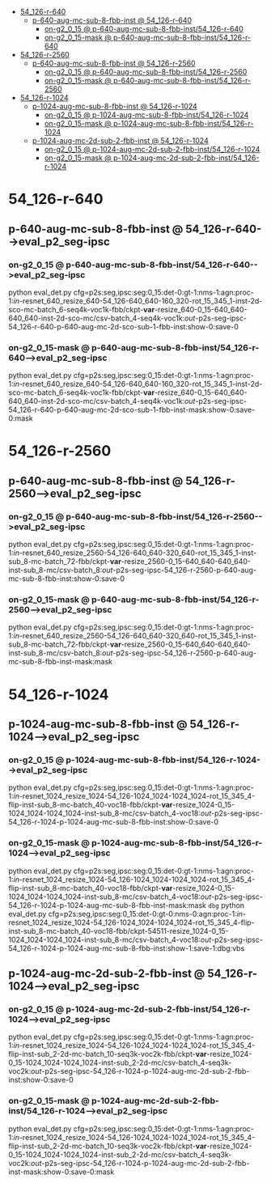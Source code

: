 <!-- MarkdownTOC -->

- [54_126-r-640](#54_126_r_64_0_)
    - [p-640-aug-mc-sub-8-fbb-inst       @ 54_126-r-640](#p_640_aug_mc_sub_8_fbb_inst___54_126_r_640_)
        - [on-g2_0_15       @ p-640-aug-mc-sub-8-fbb-inst/54_126-r-640](#on_g2_0_15___p_640_aug_mc_sub_8_fbb_inst_54_126_r_640_)
        - [on-g2_0_15-mask       @ p-640-aug-mc-sub-8-fbb-inst/54_126-r-640](#on_g2_0_15_mask___p_640_aug_mc_sub_8_fbb_inst_54_126_r_640_)
- [54_126-r-2560](#54_126_r_2560_)
    - [p-640-aug-mc-sub-8-fbb-inst       @ 54_126-r-2560](#p_640_aug_mc_sub_8_fbb_inst___54_126_r_256_0_)
        - [on-g2_0_15       @ p-640-aug-mc-sub-8-fbb-inst/54_126-r-2560](#on_g2_0_15___p_640_aug_mc_sub_8_fbb_inst_54_126_r_256_0_)
        - [on-g2_0_15-mask       @ p-640-aug-mc-sub-8-fbb-inst/54_126-r-2560](#on_g2_0_15_mask___p_640_aug_mc_sub_8_fbb_inst_54_126_r_256_0_)
- [54_126-r-1024](#54_126_r_1024_)
    - [p-1024-aug-mc-sub-8-fbb-inst       @ 54_126-r-1024](#p_1024_aug_mc_sub_8_fbb_inst___54_126_r_102_4_)
        - [on-g2_0_15       @ p-1024-aug-mc-sub-8-fbb-inst/54_126-r-1024](#on_g2_0_15___p_1024_aug_mc_sub_8_fbb_inst_54_126_r_1024_)
        - [on-g2_0_15-mask       @ p-1024-aug-mc-sub-8-fbb-inst/54_126-r-1024](#on_g2_0_15_mask___p_1024_aug_mc_sub_8_fbb_inst_54_126_r_1024_)
    - [p-1024-aug-mc-2d-sub-2-fbb-inst       @ 54_126-r-1024](#p_1024_aug_mc_2d_sub_2_fbb_inst___54_126_r_102_4_)
        - [on-g2_0_15       @ p-1024-aug-mc-2d-sub-2-fbb-inst/54_126-r-1024](#on_g2_0_15___p_1024_aug_mc_2d_sub_2_fbb_inst_54_126_r_102_4_)
        - [on-g2_0_15-mask       @ p-1024-aug-mc-2d-sub-2-fbb-inst/54_126-r-1024](#on_g2_0_15_mask___p_1024_aug_mc_2d_sub_2_fbb_inst_54_126_r_102_4_)

<!-- /MarkdownTOC -->

<a id="54_126_r_64_0_"></a>
# 54_126-r-640 
<a id="p_640_aug_mc_sub_8_fbb_inst___54_126_r_640_"></a>
## p-640-aug-mc-sub-8-fbb-inst       @ 54_126-r-640-->eval_p2_seg-ipsc
<a id="on_g2_0_15___p_640_aug_mc_sub_8_fbb_inst_54_126_r_640_"></a>
### on-g2_0_15       @ p-640-aug-mc-sub-8-fbb-inst/54_126-r-640-->eval_p2_seg-ipsc
python eval_det.py cfg=p2s:seg,ipsc:seg:0_15:det-0:gt-1:nms-1:agn:proc-1:_in_-resnet_640_resize_640-54_126-640_640-160_320-rot_15_345_1-inst-2d-sco-mc-batch_6-seq4k-voc1k-fbb/ckpt-__var__-resize_640-0_15-640_640-640_640-inst-2d-sco-mc/csv-batch_4-seq4k-voc1k:_out_-p2s-seg-ipsc-54_126-r-640-p-640-aug-mc-2d-sco-sub-1-fbb-inst:show-0:save-0
<a id="on_g2_0_15_mask___p_640_aug_mc_sub_8_fbb_inst_54_126_r_640_"></a>
### on-g2_0_15-mask       @ p-640-aug-mc-sub-8-fbb-inst/54_126-r-640-->eval_p2_seg-ipsc
python eval_det.py cfg=p2s:seg,ipsc:seg:0_15:det-0:gt-1:nms-1:agn:proc-1:_in_-resnet_640_resize_640-54_126-640_640-160_320-rot_15_345_1-inst-2d-sco-mc-batch_6-seq4k-voc1k-fbb/ckpt-__var__-resize_640-0_15-640_640-640_640-inst-2d-sco-mc/csv-batch_4-seq4k-voc1k:_out_-p2s-seg-ipsc-54_126-r-640-p-640-aug-mc-2d-sco-sub-1-fbb-inst-mask:show-0:save-0:mask


<a id="54_126_r_2560_"></a>
# 54_126-r-2560 
<a id="p_640_aug_mc_sub_8_fbb_inst___54_126_r_256_0_"></a>
## p-640-aug-mc-sub-8-fbb-inst       @ 54_126-r-2560-->eval_p2_seg-ipsc
<a id="on_g2_0_15___p_640_aug_mc_sub_8_fbb_inst_54_126_r_256_0_"></a>
### on-g2_0_15       @ p-640-aug-mc-sub-8-fbb-inst/54_126-r-2560-->eval_p2_seg-ipsc
python eval_det.py cfg=p2s:seg,ipsc:seg:0_15:det-0:gt-1:nms-1:agn:proc-1:_in_-resnet_640_resize_2560-54_126-640_640-320_640-rot_15_345_1-inst-sub_8-mc-batch_72-fbb/ckpt-__var__-resize_2560-0_15-640_640-640_640-inst-sub_8-mc/csv-batch_8:_out_-p2s-seg-ipsc-54_126-r-2560-p-640-aug-mc-sub-8-fbb-inst:show-0:save-0
<a id="on_g2_0_15_mask___p_640_aug_mc_sub_8_fbb_inst_54_126_r_256_0_"></a>
### on-g2_0_15-mask       @ p-640-aug-mc-sub-8-fbb-inst/54_126-r-2560-->eval_p2_seg-ipsc
python eval_det.py cfg=p2s:seg,ipsc:seg:0_15:det-0:gt-1:nms-1:agn:proc-1:_in_-resnet_640_resize_2560-54_126-640_640-320_640-rot_15_345_1-inst-sub_8-mc-batch_72-fbb/ckpt-__var__-resize_2560-0_15-640_640-640_640-inst-sub_8-mc/csv-batch_8:_out_-p2s-seg-ipsc-54_126-r-2560-p-640-aug-mc-sub-8-fbb-inst-mask:mask


<a id="54_126_r_1024_"></a>
# 54_126-r-1024 
<a id="p_1024_aug_mc_sub_8_fbb_inst___54_126_r_102_4_"></a>
## p-1024-aug-mc-sub-8-fbb-inst       @ 54_126-r-1024-->eval_p2_seg-ipsc
<a id="on_g2_0_15___p_1024_aug_mc_sub_8_fbb_inst_54_126_r_1024_"></a>
### on-g2_0_15       @ p-1024-aug-mc-sub-8-fbb-inst/54_126-r-1024-->eval_p2_seg-ipsc
python eval_det.py cfg=p2s:seg,ipsc:seg:0_15:det-0:gt-1:nms-1:agn:proc-1:_in_-resnet_1024_resize_1024-54_126-1024_1024-1024_1024-rot_15_345_4-flip-inst-sub_8-mc-batch_40-voc18-fbb/ckpt-__var__-resize_1024-0_15-1024_1024-1024_1024-inst-sub_8-mc/csv-batch_4-voc18:_out_-p2s-seg-ipsc-54_126-r-1024-p-1024-aug-mc-sub-8-fbb-inst:show-0:save-0
<a id="on_g2_0_15_mask___p_1024_aug_mc_sub_8_fbb_inst_54_126_r_1024_"></a>
### on-g2_0_15-mask       @ p-1024-aug-mc-sub-8-fbb-inst/54_126-r-1024-->eval_p2_seg-ipsc
python eval_det.py cfg=p2s:seg,ipsc:seg:0_15:det-0:gt-1:nms-1:agn:proc-1:_in_-resnet_1024_resize_1024-54_126-1024_1024-1024_1024-rot_15_345_4-flip-inst-sub_8-mc-batch_40-voc18-fbb/ckpt-__var__-resize_1024-0_15-1024_1024-1024_1024-inst-sub_8-mc/csv-batch_4-voc18:_out_-p2s-seg-ipsc-54_126-r-1024-p-1024-aug-mc-sub-8-fbb-inst-mask:mask
`dbg`
python eval_det.py cfg=p2s:seg,ipsc:seg:0_15:det-0:gt-0:nms-0:agn:proc-1:_in_-resnet_1024_resize_1024-54_126-1024_1024-1024_1024-rot_15_345_4-flip-inst-sub_8-mc-batch_40-voc18-fbb/ckpt-54511-resize_1024-0_15-1024_1024-1024_1024-inst-sub_8-mc/csv-batch_4-voc18:_out_-p2s-seg-ipsc-54_126-r-1024-p-1024-aug-mc-sub-8-fbb-inst:show-1:save-1:dbg:vbs

<a id="p_1024_aug_mc_2d_sub_2_fbb_inst___54_126_r_102_4_"></a>
## p-1024-aug-mc-2d-sub-2-fbb-inst       @ 54_126-r-1024-->eval_p2_seg-ipsc
<a id="on_g2_0_15___p_1024_aug_mc_2d_sub_2_fbb_inst_54_126_r_102_4_"></a>
### on-g2_0_15       @ p-1024-aug-mc-2d-sub-2-fbb-inst/54_126-r-1024-->eval_p2_seg-ipsc
python eval_det.py cfg=p2s:seg,ipsc:seg:0_15:det-0:gt-1:nms-1:agn:proc-1:_in_-resnet_1024_resize_1024-54_126-1024_1024-1024_1024-rot_15_345_4-flip-inst-sub_2-2d-mc-batch_10-seq3k-voc2k-fbb/ckpt-__var__-resize_1024-0_15-1024_1024-1024_1024-inst-sub_2-2d-mc/csv-batch_4-seq3k-voc2k:_out_-p2s-seg-ipsc-54_126-r-1024-p-1024-aug-mc-2d-sub-2-fbb-inst:show-0:save-0
<a id="on_g2_0_15_mask___p_1024_aug_mc_2d_sub_2_fbb_inst_54_126_r_102_4_"></a>
### on-g2_0_15-mask       @ p-1024-aug-mc-2d-sub-2-fbb-inst/54_126-r-1024-->eval_p2_seg-ipsc
python eval_det.py cfg=p2s:seg,ipsc:seg:0_15:det-0:gt-1:nms-1:agn:proc-1:_in_-resnet_1024_resize_1024-54_126-1024_1024-1024_1024-rot_15_345_4-flip-inst-sub_2-2d-mc-batch_10-seq3k-voc2k-fbb/ckpt-__var__-resize_1024-0_15-1024_1024-1024_1024-inst-sub_2-2d-mc/csv-batch_4-seq3k-voc2k:_out_-p2s-seg-ipsc-54_126-r-1024-p-1024-aug-mc-2d-sub-2-fbb-inst-mask:show-0:save-0:mask
